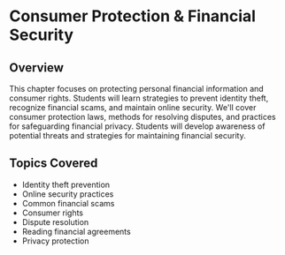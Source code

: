 # Consumer Protection & Financial Security

## Overview

This chapter focuses on protecting personal financial information and consumer rights. Students will learn strategies to prevent identity theft, recognize financial scams, and maintain online security. We'll cover consumer protection laws, methods for resolving disputes, and practices for safeguarding financial privacy. Students will develop awareness of potential threats and strategies for maintaining financial security.

## Topics Covered
- Identity theft prevention
- Online security practices
- Common financial scams
- Consumer rights
- Dispute resolution
- Reading financial agreements
- Privacy protection
